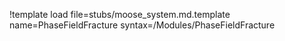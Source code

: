 !template load file=stubs/moose_system.md.template name=PhaseFieldFracture syntax=/Modules/PhaseFieldFracture